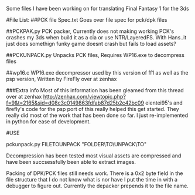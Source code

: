 Some files I have been working on for translating Final Fantasy 1 for the 3ds

#File List:
##PCK file Spec.txt
Goes over file spec for pck/dpk files

##PCKPAK.py
PCK packer, Currently does not making working PCK's crashes my 3ds when
build it as a cia or use NTR/LayeredFS. With Hans..it just does somethign
funky game doesnt crash but fails to load assets?

##PCKUNPACK.py
Unpacks PCK files, Requires WP16.exe to decompress files

##wp16.c WP16.exe
decompressor used by this version of ff1 as well as the psp version, Written by FireFly over at zenhax



###Extra info
Most of this information has been gleamed from this thread over at zenhax
http://zenhax.com/viewtopic.php?f=9&t=2165&sid=d08c3c0149863fdfab87d25b2c42bc09
eientei95's and firefly's code for the psp port of this really helped this get started.
They really did most of the work that has been done so far. I just re-implemented in python for ease of development. 



#USE

pckunpack.py FILETOUNPACK "FOLDER\TO\UNPACK\TO"

Decompression has been tested most visual assets are compressed and have been
succsessfully been able to extract images. 

Packing of DPK/PCK files still needs work. There is a 0x2 byte field in the file structure that I do not know what is nor have I put the time in with a debugger to figure out. Currently the depacker prepends it to the file name. 

